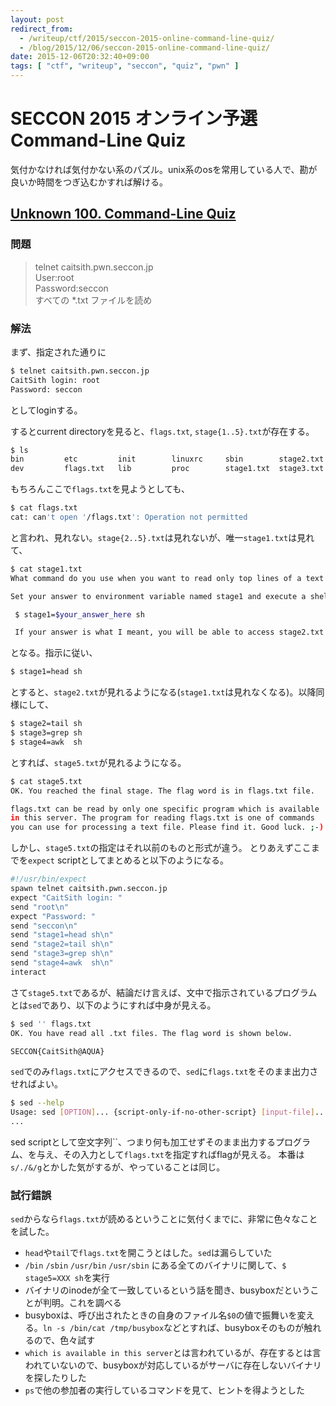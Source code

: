 ```yaml
---
layout: post
redirect_from:
  - /writeup/ctf/2015/seccon-2015-online-command-line-quiz/
  - /blog/2015/12/06/seccon-2015-online-command-line-quiz/
date: 2015-12-06T20:32:40+09:00
tags: [ "ctf", "writeup", "seccon", "quiz", "pwn" ]
---
```


# SECCON 2015 オンライン予選 Command-Line Quiz

気付かなければ気付かない系のパズル。unix系のosを常用している人で、勘が良いか時間をつぎ込むかすれば解ける。

<!-- more -->

## [Unknown 100. Command-Line Quiz](https://github.com/SECCON/SECCON2015_online_CTF/blob/master/Unknown/100_Command-Line%20Quiz/question.txt)

### 問題

>   telnet caitsith.pwn.seccon.jp  
>   User:root  
>   Password:seccon  
>   すべての \*.txt ファイルを読め

### 解法

まず、指定された通りに

``` sh
$ telnet caitsith.pwn.seccon.jp
CaitSith login: root
Password: seccon
```

としてloginする。

するとcurrent directoryを見ると、`flags.txt`, `stage{1..5}.txt`が存在する。

``` sh
$ ls
bin         etc         init        linuxrc     sbin        stage2.txt  stage4.txt  tmp
dev         flags.txt   lib         proc        stage1.txt  stage3.txt  stage5.txt  usr
```

もちろんここで`flags.txt`を見ようとしても、

``` sh
$ cat flags.txt
cat: can't open '/flags.txt': Operation not permitted
```

と言われ、見れない。`stage{2..5}.txt`は見れないが、唯一`stage1.txt`は見れて、

``` sh
$ cat stage1.txt
What command do you use when you want to read only top lines of a text file?

Set your answer to environment variable named stage1 and execute a shell.

 $ stage1=$your_answer_here sh

 If your answer is what I meant, you will be able to access stage2.txt file.
```

となる。指示に従い、

``` sh
$ stage1=head sh
```

とすると、`stage2.txt`が見れるようになる(`stage1.txt`は見れなくなる)。以降同様にして、

``` sh
$ stage2=tail sh
$ stage3=grep sh
$ stage4=awk  sh
```

とすれば、`stage5.txt`が見れるようになる。

``` sh
$ cat stage5.txt 
OK. You reached the final stage. The flag word is in flags.txt file.

flags.txt can be read by only one specific program which is available
in this server. The program for reading flags.txt is one of commands
you can use for processing a text file. Please find it. Good luck. ;-)
```

しかし、`stage5.txt`の指定はそれ以前のものと形式が違う。
とりあえずここまでを`expect` scriptとしてまとめると以下のようになる。

``` sh
#!/usr/bin/expect
spawn telnet caitsith.pwn.seccon.jp
expect "CaitSith login: "
send "root\n"
expect "Password: "
send "seccon\n"
send "stage1=head sh\n"
send "stage2=tail sh\n"
send "stage3=grep sh\n"
send "stage4=awk  sh\n"
interact
```

さて`stage5.txt`であるが、結論だけ言えば、文中で指示されているプログラムとは`sed`であり、以下のようにすれば中身が見える。

``` sh
$ sed '' flags.txt
OK. You have read all .txt files. The flag word is shown below.

SECCON{CaitSith@AQUA}
```

`sed`でのみ`flags.txt`にアクセスできるので、`sed`に`flags.txt`をそのまま出力させればよい。

``` sh
$ sed --help
Usage: sed [OPTION]... {script-only-if-no-other-script} [input-file]...
...
```

sed scriptとして空文字列``、つまり何も加工せずそのまま出力するプログラム、を与え、その入力として`flags.txt`を指定すればflagが見える。
本番は`s/./&/g`とかした気がするが、やっていることは同じ。

### 試行錯誤

`sed`からなら`flags.txt`が読めるということに気付くまでに、非常に色々なことを試した。

-   `head`や`tail`で`flags.txt`を開こうとはした。`sed`は漏らしていた
-   `/bin` `/sbin` `/usr/bin` `/usr/sbin` にある全てのバイナリに関して、`$ stage5=XXX sh`を実行
-   バイナリのinodeが全て一致しているという話を聞き、busyboxだということが判明。これを調べる
-   busyboxは、呼び出されたときの自身のファイル名`$0`の値で振舞いを変える。`ln -s /bin/cat /tmp/busybox`などとすれば、busyboxそのものが触れるので、色々試す
-   `which is available in this server`とは言われているが、存在するとは言われていないので、busyboxが対応しているがサーバに存在しないバイナリを探したりした
-   `ps`で他の参加者の実行しているコマンドを見て、ヒントを得ようとした
